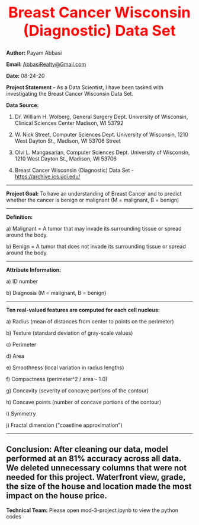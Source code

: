 <b><center> <h1 style="color:red;font-size:40px;"> Breast Cancer Wisconsin (Diagnostic) Data Set </b></h1></center>
---------------------------------------------------------------------------------------  
<b>Author:</b> Payam Abbasi

<b>Email: </b>AbbasiRealty@Gmail.com

<b>Date: </b>08-24-20

<b>Project Statement -</b> As a Data Scientist, I have been tasked with investigating the Breast Cancer Wisconsin Data Set. 

<b>Data Source:</b> 
1. Dr. William H. Wolberg, General Surgery Dept.
University of Wisconsin, Clinical Sciences Center
Madison, WI 53792

2. W. Nick Street, Computer Sciences Dept.
University of Wisconsin, 1210 West Dayton St., 
Madison, WI 53706 Street

3. Olvi L. Mangasarian, Computer Sciences Dept.
University of Wisconsin, 1210 West Dayton St., 
Madison, WI 53706

4. Breast Cancer Wisconsin (Diagnostic) Data Set - https://archive.ics.uci.edu/

---------------------------------------------------------------------------------------
<b>Project Goal: </b> To have an understanding of Breast Cancer and to predict whether the cancer is benign or malignant (M = malignant, B = benign)

---------------------------------------------------------------------------------------

<b>Definition:</b>

a) Malignant = A tumor that may invade its surrounding tissue or spread around the body.

b) Benign = A tumor that does not invade its surrounding tissue or spread around the body.

---------------------------------------------------------------------------------------

<b>Attribute Information:</b>

a) ID number

b) Diagnosis (M = malignant, B = benign)

---------------------------------------------------------------------------------------
<b>Ten real-valued features are computed for each cell nucleus:</b>

a) Radius (mean of distances from center to points on the perimeter)

b) Texture (standard deviation of gray-scale values)

c) Perimeter

d) Area

e) Smoothness (local variation in radius lengths)

f) Compactness (perimeter^2 / area - 1.0)

g) Concavity (severity of concave portions of the contour)

h) Concave points (number of concave portions of the contour)

i) Symmetry

j) Fractal dimension ("coastline approximation")

----------------------------------------------------------------------------------------------
Conclusion: After cleaning our data, model performed at an 81% accuracy across all data. We deleted unnecessary columns that were not needed for this project. Waterfront view, grade, the size of the house and location made the most impact on the house price. 
----------------------------------------------------------------------------------------------
<b>Technical Team:</b> Please open mod-3-project.ipynb to view the python codes
